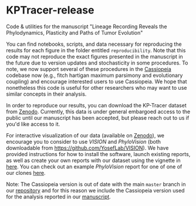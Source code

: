 # KPTracer-release
Code &amp; utilities for the manuscript "Lineage Recording Reveals the Phylodynamics, Plasticity and Paths of Tumor Evolution"

You can find notebooks, scripts, and data necessary for reproducing the results for each figure in the folder entitled `reproducibility`. Note that this code may not reproduce the exact figures presented in the manuscript in the future due to version updates and stochasticity in some procedures. To note, we now support several of these procedures in the [Cassiopeia](https://github.com/YosefLab/Cassiopeia) codebase now (e.g., fitch hartigan maximum parsimony and evolutionary coupling) and encourage interested users to use Cassiopeia.  We hope that nonetheless this code is useful for other researchers who may want to use similar concepts in their analysis.

In order to reproduce our results, you can download the KP-Tracer dataset from [Zenodo](https://zenodo.org/record/5847462#.YhBD0pPMLYU). Currently, this data is under general embargoed access to the public until our manuscript has been accepted, but please reach out to us if you'd like access to it.

For interactive visualization of our data (available on [Zenodo](https://zenodo.org/record/5888896#.YfmuQPXMLYU)), we encourage you to consider to use _VISION_ and _PhyloVision_ (both downloadable from https://github.com/YosefLab/VISION). We have provided instructions for how to install the software, launch existing reports, as well as create your own reports with our dataset using the vignette in [here](https://github.com/mattjones315/KPTracer-release/blob/main/tutorials/launch_vision_report.md). You can check out an example _PhyloVision_ report for one of one of our clones [here](http://s133.cs.berkeley.edu:8117/Results.html).
 
Note: The Cassiopeia version is out of date with the main `master` branch in our [repository](https://github.com/YosefLab/Cassiopeia) and for this reason we include the Cassiopeia version used for the analysis reported in our [manuscript](https://www.biorxiv.org/content/10.1101/2021.10.12.464111v1).
